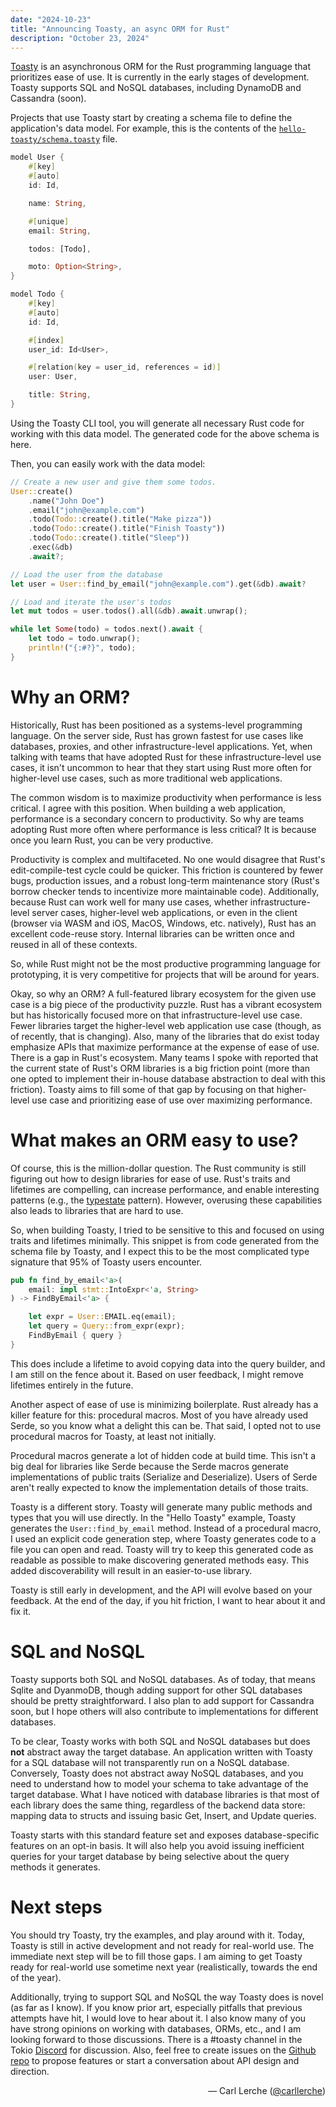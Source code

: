 ```yaml
---
date: "2024-10-23"
title: "Announcing Toasty, an async ORM for Rust"
description: "October 23, 2024"
---
```


[Toasty](https://github.com/tokio-rs/toasty) is an asynchronous ORM for the Rust
programming language that prioritizes ease of use. It is currently in the early
stages of development. Toasty supports SQL and NoSQL databases, including
DynamoDB and Cassandra (soon).

Projects that use Toasty start by creating a schema file to define the
application's data model. For example, this is the contents of the
[`hello-toasty/schema.toasty`](https://github.com/tokio-rs/toasty/blob/main/examples/hello-toasty/schema.toasty)
file.

```rust
model User {
    #[key]
    #[auto]
    id: Id,

    name: String,

    #[unique]
    email: String,

    todos: [Todo],

    moto: Option<String>,
}

model Todo {
    #[key]
    #[auto]
    id: Id,

    #[index]
    user_id: Id<User>,

    #[relation(key = user_id, references = id)]
    user: User,

    title: String,
}
```

Using the Toasty CLI tool, you will generate all necessary Rust code for working with this data model. The generated code for the above schema is here.

Then, you can easily work with the data model:

```rust
// Create a new user and give them some todos.
User::create()
    .name("John Doe")
    .email("john@example.com")
    .todo(Todo::create().title("Make pizza"))
    .todo(Todo::create().title("Finish Toasty"))
    .todo(Todo::create().title("Sleep"))
    .exec(&db)
    .await?;

// Load the user from the database
let user = User::find_by_email("john@example.com").get(&db).await?

// Load and iterate the user's todos
let mut todos = user.todos().all(&db).await.unwrap();

while let Some(todo) = todos.next().await {
    let todo = todo.unwrap();
    println!("{:#?}", todo);
}
```

# Why an ORM?

Historically, Rust has been positioned as a systems-level programming language.
On the server side, Rust has grown fastest for use cases like databases,
proxies, and other infrastructure-level applications. Yet, when talking with
teams that have adopted Rust for these infrastructure-level use cases, it isn't
uncommon to hear that they start using Rust more often for higher-level use
cases, such as more traditional web applications.

The common wisdom is to maximize productivity when performance is less critical.
I agree with this position. When building a web application, performance is a
secondary concern to productivity. So why are teams adopting Rust more often
where performance is less critical? It is because once you learn Rust, you can
be very productive.

Productivity is complex and multifaceted. No one would disagree that Rust's
edit-compile-test cycle could be quicker. This friction is countered by fewer
bugs, production issues, and a robust long-term maintenance story (Rust's borrow
checker tends to incentivize more maintainable code). Additionally, because Rust
can work well for many use cases, whether infrastructure-level server cases,
higher-level web applications, or even in the client (browser via WASM and iOS,
MacOS, Windows, etc. natively), Rust has an excellent code-reuse story. Internal
libraries can be written once and reused in all of these contexts.

So, while Rust might not be the most productive programming language for
prototyping, it is very competitive for projects that will be around for years.

Okay, so why an ORM? A full-featured library ecosystem for the given use case is
a big piece of the productivity puzzle. Rust has a vibrant ecosystem but has
historically focused more on that infrastructure-level use case. Fewer libraries
target the higher-level web application use case (though, as of recently, that
is changing). Also, many of the libraries that do exist today emphasize APIs
that maximize performance at the expense of ease of use. There is a gap in
Rust's ecosystem. Many teams I spoke with reported that the current state of
Rust's ORM libraries is a big friction point (more than one opted to implement
their in-house database abstraction to deal with this friction). Toasty aims to
fill some of that gap by focusing on that higher-level use case and prioritizing
ease of use over maximizing performance.

# What makes an ORM easy to use?

Of course, this is the million-dollar question. The Rust community is still
figuring out how to design libraries for ease of use. Rust's traits and
lifetimes are compelling, can increase performance, and enable interesting
patterns (e.g., the [typestate](https://cliffle.com/blog/rust-typestate/)
pattern). However, overusing these capabilities also leads to libraries that are
hard to use.

So, when building Toasty, I tried to be sensitive to this and focused on using
traits and lifetimes minimally. This snippet is from code generated from the
schema file by Toasty, and I expect this to be the most complicated type
signature that 95% of Toasty users encounter.

```rust
pub fn find_by_email<'a>(
	email: impl stmt::IntoExpr<'a, String>
) -> FindByEmail<'a> {

	let expr = User::EMAIL.eq(email);
	let query = Query::from_expr(expr);
	FindByEmail { query }
}
```

This does include a lifetime to avoid copying data into the query builder, and I
am still on the fence about it. Based on user feedback, I might remove lifetimes
entirely in the future.

Another aspect of ease of use is minimizing boilerplate. Rust already has a
killer feature for this: procedural macros. Most of you have already used Serde,
so you know what a delight this can be. That said, I opted not to use procedural
macros for Toasty, at least not initially.

Procedural macros generate a lot of hidden code at build time. This isn't a big
deal for libraries like Serde because the Serde macros generate implementations
of public traits (Serialize and Deserialize). Users of Serde aren't really
expected to know the implementation details of those traits.

Toasty is a different story. Toasty will generate many public methods and types
that you will use directly. In the "Hello Toasty" example, Toasty generates the
`User::find_by_email` method. Instead of a procedural macro, I used an explicit
code generation step, where Toasty generates code to a file you can open and
read. Toasty will try to keep this generated code as readable as possible to
make discovering generated methods easy. This added discoverability will result
in an easier-to-use library.

Toasty is still early in development, and the API will evolve based on your
feedback. At the end of the day, if you hit friction, I want to hear about it
and fix it.

# SQL and NoSQL

Toasty supports both SQL and NoSQL databases. As of today, that means Sqlite and
DyanmoDB, though adding support for other SQL databases should be pretty
straightforward. I also plan to add support for Cassandra soon, but I hope
others will also contribute to implementations for different databases.

To be clear, Toasty works with both SQL and NoSQL databases but does **not**
abstract away the target database. An application written with Toasty for a SQL
database will not transparently run on a NoSQL database. Conversely, Toasty does
not abstract away NoSQL databases, and you need to understand how to model your
schema to take advantage of the target database. What I have noticed with
database libraries is that most of each library does the same thing, regardless
of the backend data store: mapping data to structs and issuing basic Get,
Insert, and Update queries.

Toasty starts with this standard feature set and exposes database-specific
features on an opt-in basis. It will also help you avoid issuing inefficient
queries for your target database by being selective about the query methods it
generates.

# Next steps

You should try Toasty, try the examples, and play around with it. Today, Toasty
is still in active development and not ready for real-world use. The immediate
next step will be to fill those gaps. I am aiming to get Toasty ready for
real-world use sometime next year (realistically, towards the end of the year).

Additionally, trying to support SQL and NoSQL the way Toasty does is novel (as
far as I know). If you know prior art, especially pitfalls that previous
attempts have hit, I would love to hear about it. I also know many of you have
strong opinions on working with databases, ORMs, etc., and I am looking forward
to those discussions. There is a #toasty channel in the Tokio
[Discord](https://discord.gg/tokio) for discussion. Also, feel free to create
issues on the [Github repo](https://github.com/tokio-rs/toasty) to propose
features or start a conversation about API design and direction.

<div style="text-align:right">&mdash; Carl Lerche (<a href="https://github.com/carllerche">@carllerche</a>)</div>